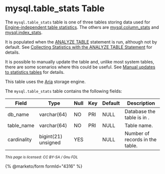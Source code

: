 # mysql.table\_stats Table

The `mysql.table_stats` table is one of three tables storing data used for [Engine-independent table statistics](../../../ha-and-performance/optimization-and-tuning/query-optimizations/statistics-for-optimizing-queries/engine-independent-table-statistics.md). The others are [mysql.column\_stats](mysql-column_stats-table.md) and [mysql.index\_stats](mysql-index_stats-table.md).

It is populated when the [ANALYZE TABLE](../../sql-statements/table-statements/analyze-table.md) statement is run, although not by default. See [Collecting Statistics with the ANALYZE TABLE Statement](../../../ha-and-performance/optimization-and-tuning/query-optimizations/statistics-for-optimizing-queries/engine-independent-table-statistics.md#collecting-statistics-with-the-analyze-table-statement) for details.

It is possible to manually update the table and, unlike most system tables, there are some scenarios where this could be useful. See [Manual updates to statistics tables](../../../ha-and-performance/optimization-and-tuning/query-optimizations/statistics-for-optimizing-queries/engine-independent-table-statistics.md#manual-updates-to-statistics-tables) for details.

This table uses the [Aria](../../../server-usage/storage-engines/aria/) storage engine.

The `mysql.table_stats` table contains the following fields:

| Field       | Type                | Null | Key | Default | Description                     |
| ----------- | ------------------- | ---- | --- | ------- | ------------------------------- |
| db\_name    | varchar(64)         | NO   | PRI | NULL    | Database the table is in .      |
| table\_name | varchar(64)         | NO   | PRI | NULL    | Table name.                     |
| cardinality | bigint(21) unsigned | YES  |     | NULL    | Number of records in the table. |

<sub>_This page is licensed: CC BY-SA / Gnu FDL_</sub>

{% @marketo/form formId="4316" %}

